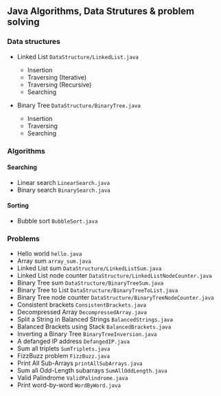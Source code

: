 ## Java Algorithms, Data Strutures & problem solving

### Data structures

- Linked List `DataStructure/LinkedList.java`

  - Insertion
  - Traversing (Iterative)
  - Traversing (Recursive)
  - Searching

- Binary Tree `DataStructure/BinaryTree.java`
  - Insertion
  - Traversing
  - Searching

### Algorithms

#### Searching

- Linear search `LinearSearch.java`
- Binary search `BinarySearch.java`

#### Sorting

- Bubble sort `BubbleSort.java`

### Problems

- Hello world `hello.java`
- Array sum `array_sum.java`
- Linked List sum `DataStructure/LinkedListSum.java`
- Linked List node counter `DataStructure/LinkedListNodeCounter.java`
- Binary Tree sum `DataStructure/BinaryTreeSum.java`
- Binary Tree to List `DataStructure/BinaryTreeToList.java`
- Binary Tree node counter `DataStructure/BinaryTreeNodeCounter.java`
- Consistent brackets `ConsistentBrackets.java`
- Decompressed Array `DecompressedArray.java`
- Split a String in Balanced Strings `BalancedStrings.java`
- Balanced Brackets using Stack `BalancedBrackets.java`
- Inverting a Binary Tree `BinaryTreeInversion.java`
- A defanged IP address `DefangedIP.java`
- Sum all triplets `SumTriplets.java`
- FizzBuzz problem `FizzBuzz.java`
- Print All Sub-Arrays `printAllSubArrays.java`
- Sum all Odd-Length subarrays `SumAllOddLength.java`
- Valid Palindrome `ValidPalindrome.java`
- Print word-by-word `WordByWord.java`
